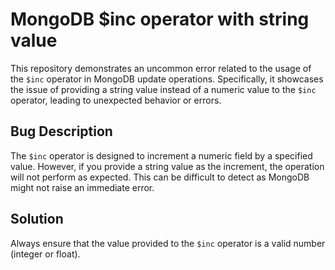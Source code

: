 # MongoDB $inc operator with string value
This repository demonstrates an uncommon error related to the usage of the `$inc` operator in MongoDB update operations. Specifically, it showcases the issue of providing a string value instead of a numeric value to the `$inc` operator, leading to unexpected behavior or errors.

## Bug Description
The `$inc` operator is designed to increment a numeric field by a specified value. However, if you provide a string value as the increment, the operation will not perform as expected.  This can be difficult to detect as MongoDB might not raise an immediate error.

## Solution
Always ensure that the value provided to the `$inc` operator is a valid number (integer or float).